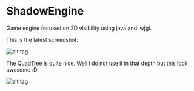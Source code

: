 # ShadowEngine
Game engine focused on 2D visibility using java and lwjgl.

This is the latest screenshot:

![alt tag](http://i.imgur.com/bJdP9CN.jpg)

The QuadTree is quite nice. Well i do not use it in that depth but this look awesome :D

![alt tag](http://i.imgur.com/fCQkNMu.png)
